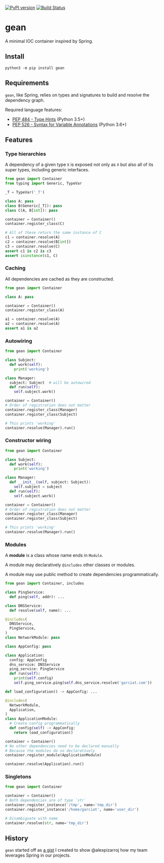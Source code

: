 [![PyPI version](https://badge.fury.io/py/gean.svg)](https://badge.fury.io/py/gean)
[![Build Status](https://travis-ci.org/Garciat/gean.svg?branch=master)](https://travis-ci.org/Garciat/gean)

# gean

A minimal IOC container inspired by Spring.

## Install

```
python3 -m pip install gean
```

## Requirements

`gean`, like Spring, relies on types and signatures to build and resolve the dependency graph.

Required language features:
  - [PEP 484 - Type Hints](https://www.python.org/dev/peps/pep-0484/) (Python 3.5+)
  - [PEP 526 - Syntax for Variable Annotations](https://www.python.org/dev/peps/pep-0526/) (Python 3.6+)

## Features

### Type hierarchies

A dependency of a given type `X` is exposed not only as `X` but also all of its super types, including generic interfaces.

```python
from gean import Container
from typing import Generic, TypeVar

_T = TypeVar('_T')

class A: pass
class B(Generic[_T]): pass
class C(A, B[int]): pass

container = Container()
container.register_class(C)

# All of these return the same instance of C
c1 = container.resolve(A)
c2 = container.resolve(B[int])
c3 = container.resolve(C)
assert c1 is c2 is c3
assert isinstance(c1, C)
```

### Caching

All dependencies are cached as they are constructed.

```python
from gean import Container

class A: pass

container = Container()
container.register_class(A)

a1 = container.resolve(A)
a2 = container.resolve(A)
assert a1 is a2
```

### Autowiring

```python
from gean import Container

class Subject:
  def work(self):
    print('working')

class Manager:
  subject: Subject  # will be autowired
  def run(self):
    self.subject.work()

container = Container()
# Order of registration does not matter
container.register_class(Manager)
container.register_class(Subject)

# This prints 'working'
container.resolve(Manager).run()
```

### Constructor wiring

```python
from gean import Container

class Subject:
  def work(self):
    print('working')

class Manager:
  def __init__(self, subject: Subject):
    self.subject = subject
  def run(self):
    self.subject.work()

container = Container()
# Order of registration does not matter
container.register_class(Manager)
container.register_class(Subject)

# This prints 'working'
container.resolve(Manager).run()
```

### Modules

A **module** is a class whose name ends in `Module`.

A module may declaratively `@includes` other classes or modules.

A module may use public method to create dependencies programmatically.

```python
from gean import Container, includes

class PingService:
  def ping(self, addr): ...

class DNSService:
  def resolve(self, name): ...

@includes(
  DNSService,
  PingService,
)
class NetworkModule: pass

class AppConfig: pass

class Application:
  config: AppConfig
  dns_service: DNSService
  ping_service: PingService
  def run(self):
    print(self.config)
    self.ping_service.ping(self.dns_service.resolve('garciat.com'))

def load_configuration() -> AppConfig: ...

@includes(
  NetworkModule,
  Application,
)
class ApplicationModule:
  # Create config programmatically
  def config(self) -> AppConfig:
    return load_configuration()

container = Container()
# No other dependencies need to be declared manually
# Because the modules do so declaratively
container.register_module(ApplicationModule)

container.resolve(Application).run()
```

### Singletons

```python
from gean import Container

container = Container()
# Both dependencies are of type `str`
container.register_instance('/tmp', name='tmp_dir')
container.register_instance('/home/garciat', name='user_dir')

# Disambiguate with name
container.resolve(str, name='tmp_dir')
```

## History

`gean` started off as [a gist](https://gist.github.com/Garciat/ad8a3afbb3cef141fcc500ae6ba96bf4) I created to show @alexpizarroj how my team leverages Spring in our projects.
